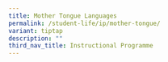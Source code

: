 ```yaml
---
title: Mother Tongue Languages
permalink: /student-life/ip/mother-tongue/
variant: tiptap
description: ""
third_nav_title: Instructional Programme
---
```

